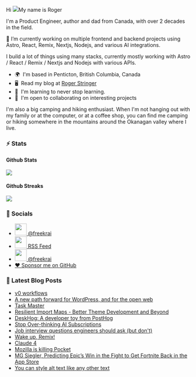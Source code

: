 Hi ![](https://user-images.githubusercontent.com/18350557/176309783-0785949b-9127-417c-8b55-ab5a4333674e.gif)My name is Roger 

I'm a Product Engineer, author and dad from Canada, with over 2 decades in the field.

🔭 I’m currently working on multiple frontend and backend projects using Astro, React, Remix, Nextjs, Nodejs, and various AI integrations. 

I build a lot of things using many stacks, currently mostly working with Astro / React / Remix / Nextjs and Nodejs with various APIs.  

* 🌍  I'm based in Penticton, British Columbia, Canada 
* 🖥️  Read my blog at [Roger Stringer](https://rogerstringer.com)
* 🧠  I'm learning to never stop learning. 
* 🤝  I'm open to collaborating on interesting projects

I'm also a big camping and hiking enthusiast. When I'm not hanging out with my family or at the computer, or at a coffee shop, you can find me camping or hiking somewhere in the mountains around the Okanagan valley where I live.

### :zap: Stats

#### Github Stats
  
![](https://github-readme-stats-knowmad.vercel.app/api?username=freekrai&show_icons=true&count_private=true)
  
#### Github Streaks 
  
![](https://github-readme-streak-stats.herokuapp.com/?user=freekrai)

### :card_index: Socials  

- <a href="https://www.github.com/freekrai" target="_blank" rel="noreferrer"><img src="https://raw.githubusercontent.com/danielcranney/readme-generator/main/public/icons/socials/github.svg" width="32" height="32" /> @freekrai</a>
- <a href="https://rogerstringer.com/rss.xml" target="_blank" rel="noreferrer"><img src="https://raw.githubusercontent.com/danielcranney/readme-generator/main/public/icons/socials/rss.svg" width="32" height="32" /> RSS Feed</a>
- <a href="https://x/freekrai" target="_blank" rel="noreferrer"><img src="https://raw.githubusercontent.com/danielcranney/readme-generator/main/public/icons/socials/twitter.svg" width="32" height="32" /> @freekrai</a>
- <a href="https://github.com/sponsors/freekrai"> ❤️ Sponsor me on GitHub</a>

### :newspaper: Latest Blog Posts

<!-- BLOG-POST-LIST:START -->
- [v0 workflows](https://rogerstringer.com/bookmarks/v0-workflows)
- [A new path forward for WordPress, and for the open web](https://rogerstringer.com/blog/a-new-path-forward-for-wordpress-and-for-the-open-web)
- [Task Master](https://rogerstringer.com/bookmarks/taskmaster)
- [Resilient Import Maps - Better Theme Development and Beyond](https://rogerstringer.com/bookmarks/resilient-import-maps)
- [DeskHog: A developer toy from PostHog](https://rogerstringer.com/bookmarks/desk-hog-a-developer-toy-from-post-hog)
- [Stop Over-thinking AI Subscriptions](https://rogerstringer.com/bookmarks/stop-over-thinking-ai-subscriptions)
- [Job interview questions engineers should ask &lpar;but don&#39;t&rpar;](https://rogerstringer.com/bookmarks/job-interview-questions-engineers-should-ask)
- [Wake up, Remix!](https://rogerstringer.com/blog/wake-up-remix)
- [Claude 4](https://rogerstringer.com/blog/claude-4)
- [Mozilla is killing Pocket](https://rogerstringer.com/blog/mozilla-is-killing-pocket)
- [MG Siegler, Predicting Epic’s Win in the Fight to Get Fortnite Back in the App Store](https://rogerstringer.com/blog/siegler-sweeney-fortnite-bank-shot)
- [You can style alt text like any other text](https://rogerstringer.com/bookmarks/you-can-style-alt-text-like-any-other-text)
<!-- BLOG-POST-LIST:END -->

<!--
#### Top Languages 
![](https://github-readme-stats-knowmad.vercel.app/api/top-langs/?username=freekrai&hide=null&count_private=true)
![wakatime stats](https://github-readme-stats-knowmad.vercel.app/api/wakatime?username=datamcfly)


Here are some ideas to get you started:

- 🔭 I’m currently working on ...
- 🌱 I’m currently learning ...
- 👯 I’m looking to collaborate on ...
- 🤔 I’m looking for help with ...
- 💬 Ask me about ...
- 📫 How to reach me: ...
- 😄 Pronouns: ...
- ⚡ Fun fact: ...
-->

